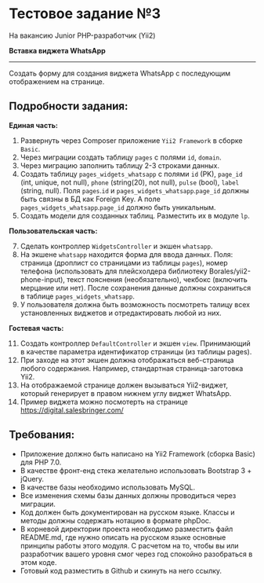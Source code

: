 # Тестовое задание №3

На вакансию Junior PHP-разработчик (Yii2)

**Вставка виджета WhatsApp**

---

Создать форму для создания виджета WhatsApp с последующим отображением на странице.

## Подробности задания:

**Единая часть:**

1. Развернуть через Composer приложение `Yii2 Framework` в cборке `Basic`.
2. Через миграции создать таблицу `pages` с полями `id`, `domain`.
3. Через миграцию заполнить таблицу 2-3 строками данных.
4. Создать таблицу `pages_widgets_whatsapp` с полями `id` (PK), `page_id` (int, unique, not null), `phone` (string(20), not null), `pulse` (bool), `label` (string, null). Поля `pages`.`id` и `pages_widgets_whatsapp`.`page_id` должны быть связны в БД как Foreign Key. А поле `pages_widgets_whatsapp`.`page_id` должно быть уникальным.
5. Создать модели для созданных таблиц. Разместить их в модуле `lp`.

**Пользовательская часть:**

7. Сделать контроллер `WidgetsController` и экшен `whatsapp`.
9. На экшене `whatsapp` находится форма для ввода данных. Поля: страница (дроплист со страницами из таблицы `pages`), номер телефона (использовать для плейсхолдера библиотеку Borales/yii2-phone-input), текст пояснения (необязательно), чекбокс (включить мерцание или нет). После сохранения данные должны сохраниться в таблице `pages_widgets_whatsapp`.
10. У пользователя должна быть возможность посмотреть талицу всех установленных виджетов и отредактировать любой из них.

**Гостевая часть:**

11. Создать контроллер `DefaultController` и экшен `view`. Принимающий в качестве параметра идентификатор страницы (из таблицы pages).
12. При заходе на этот экшен должна отображаться веб-страница любого содержания. Например, стандартная страница-заготовка Yii2.
13. На отображаемой странице должен вызываться Yii2-виджет, который генерирует в правом нижнем углу виджет WhatsApp.
14. Пример виджета можно посмотерть на странице https://digital.salesbringer.com/

## Требования:

- Приложение должно быть написано на Yii2 Framework (сборка Basic) для PHP 7.0.
- В качестве фронт-енд стека желательно использовать Bootstrap 3 + jQuery.
- В качестве базы необходимо использовать MySQL.
- Все изменения схемы базы данных должны проводиться через миграции.
- Код должен быть документирован на русском языке. Классы и методы должны содержать нотацию в формате phpDoc.
- В корневой директории проекта необходимо разместить файл README.md, где нужно описать на русском языке основные принципы работы этого модуля. С расчетом на то, чтобы вы или разработчик вашего уровня смог через год спокойно разобраться в этом коде.
- Готовый код разместить в Github и скинуть на него ссылку.